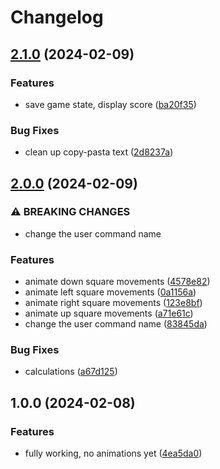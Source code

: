 # Changelog

## [2.1.0](https://github.com/NStefan002/2048.nvim/compare/v2.0.0...v2.1.0) (2024-02-09)


### Features

* save game state, display score ([ba20f35](https://github.com/NStefan002/2048.nvim/commit/ba20f35858b83373698f5d86cecfa089727ddc8f))


### Bug Fixes

* clean up copy-pasta text ([2d8237a](https://github.com/NStefan002/2048.nvim/commit/2d8237a4d1ec381c44018f4c549884a37eec360a))

## [2.0.0](https://github.com/NStefan002/2048.nvim/compare/v1.0.0...v2.0.0) (2024-02-09)


### ⚠ BREAKING CHANGES

* change the user command name

### Features

* animate down square movements ([4578e82](https://github.com/NStefan002/2048.nvim/commit/4578e825e08de42539ceab7410721950726bf366))
* animate left square movements ([0a1156a](https://github.com/NStefan002/2048.nvim/commit/0a1156a99e01f1363ac2f009fdfbdf6c6f6181df))
* animate right square movements ([123e8bf](https://github.com/NStefan002/2048.nvim/commit/123e8bf8bee517bf209fd817d90f1e3f091f4417))
* animate up square movements ([a71e61c](https://github.com/NStefan002/2048.nvim/commit/a71e61cdd005d1c5c2fb8e4eda4ef833293e89ec))
* change the user command name ([83845da](https://github.com/NStefan002/2048.nvim/commit/83845da74872eb56089ca5556395894f830199b5))


### Bug Fixes

* calculations ([a67d125](https://github.com/NStefan002/2048.nvim/commit/a67d125878d444ca596e3e1bc93c168ce3f7b959))

## 1.0.0 (2024-02-08)


### Features

* fully working, no animations yet ([4ea5da0](https://github.com/NStefan002/2048.nvim/commit/4ea5da00e699e5dd5142cef48df8294bd5bc41f5))
